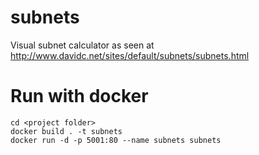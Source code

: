 # subnets
Visual subnet calculator as seen at http://www.davidc.net/sites/default/subnets/subnets.html

# Run with docker

```
cd <project folder>
docker build . -t subnets
docker run -d -p 5001:80 --name subnets subnets
```
